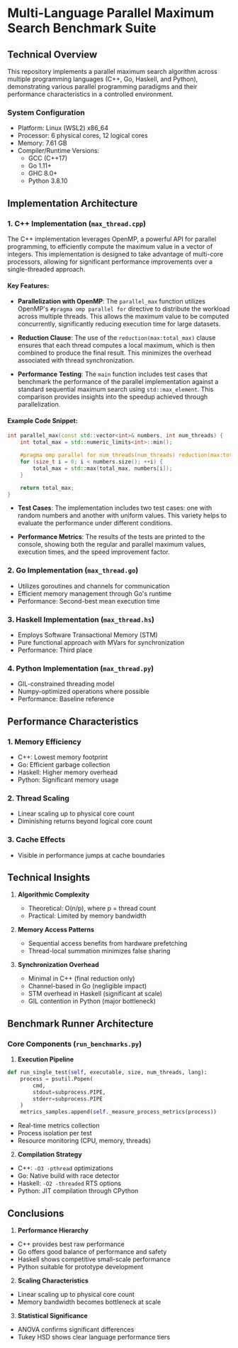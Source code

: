 # Multi-Language Parallel Maximum Search Benchmark Suite

## Technical Overview

This repository implements a parallel maximum search algorithm across multiple programming languages (C++, Go, Haskell, and Python), demonstrating various parallel programming paradigms and their performance characteristics in a controlled environment.

### System Configuration
- Platform: Linux (WSL2) x86_64
- Processor: 6 physical cores, 12 logical cores
- Memory: 7.61 GB
- Compiler/Runtime Versions:
  - GCC (C++17)
  - Go 1.11+
  - GHC 8.0+
  - Python 3.8.10

## Implementation Architecture

### 1. C++ Implementation (`max_thread.cpp`)
The C++ implementation leverages OpenMP, a powerful API for parallel programming, to efficiently compute the maximum value in a vector of integers. This implementation is designed to take advantage of multi-core processors, allowing for significant performance improvements over a single-threaded approach.

#### Key Features:
- **Parallelization with OpenMP**: The `parallel_max` function utilizes OpenMP's `#pragma omp parallel for` directive to distribute the workload across multiple threads. This allows the maximum value to be computed concurrently, significantly reducing execution time for large datasets.
  
- **Reduction Clause**: The use of the `reduction(max:total_max)` clause ensures that each thread computes a local maximum, which is then combined to produce the final result. This minimizes the overhead associated with thread synchronization.

- **Performance Testing**: The `main` function includes test cases that benchmark the performance of the parallel implementation against a standard sequential maximum search using `std::max_element`. This comparison provides insights into the speedup achieved through parallelization.

#### Example Code Snippet:
```cpp
int parallel_max(const std::vector<int>& numbers, int num_threads) {
    int total_max = std::numeric_limits<int>::min();

    #pragma omp parallel for num_threads(num_threads) reduction(max:total_max)
    for (size_t i = 0; i < numbers.size(); ++i) {
        total_max = std::max(total_max, numbers[i]);
    }

    return total_max;
}
```

- **Test Cases**: The implementation includes two test cases: one with random numbers and another with uniform values. This variety helps to evaluate the performance under different conditions.

- **Performance Metrics**: The results of the tests are printed to the console, showing both the regular and parallel maximum values, execution times, and the speed improvement factor.

### 2. Go Implementation (`max_thread.go`)
- Utilizes goroutines and channels for communication
- Efficient memory management through Go's runtime
- Performance: Second-best mean execution time

### 3. Haskell Implementation (`max_thread.hs`)
- Employs Software Transactional Memory (STM)
- Pure functional approach with MVars for synchronization
- Performance: Third place

### 4. Python Implementation (`max_thread.py`)
- GIL-constrained threading model
- Numpy-optimized operations where possible
- Performance: Baseline reference

## Performance Characteristics

### 1. Memory Efficiency
- C++: Lowest memory footprint
- Go: Efficient garbage collection
- Haskell: Higher memory overhead
- Python: Significant memory usage

### 2. Thread Scaling
- Linear scaling up to physical core count
- Diminishing returns beyond logical core count

### 3. Cache Effects
- Visible in performance jumps at cache boundaries

## Technical Insights

1. **Algorithmic Complexity**
   - Theoretical: O(n/p), where p = thread count
   - Practical: Limited by memory bandwidth

2. **Memory Access Patterns**
   - Sequential access benefits from hardware prefetching
   - Thread-local summation minimizes false sharing

3. **Synchronization Overhead**
   - Minimal in C++ (final reduction only)
   - Channel-based in Go (negligible impact)
   - STM overhead in Haskell (significant at scale)
   - GIL contention in Python (major bottleneck)

## Benchmark Runner Architecture

### Core Components (`run_benchmarks.py`)

1. **Execution Pipeline**
```python
def run_single_test(self, executable, size, num_threads, lang):
    process = psutil.Popen(
        cmd,
        stdout=subprocess.PIPE,
        stderr=subprocess.PIPE
    )
    metrics_samples.append(self._measure_process_metrics(process))
```
- Real-time metrics collection
- Process isolation per test
- Resource monitoring (CPU, memory, threads)

2. **Compilation Strategy**
- C++: `-O3 -pthread` optimizations
- Go: Native build with race detector
- Haskell: `-O2 -threaded` RTS options
- Python: JIT compilation through CPython

## Conclusions

1. **Performance Hierarchy**
- C++ provides best raw performance
- Go offers good balance of performance and safety
- Haskell shows competitive small-scale performance
- Python suitable for prototype development

2. **Scaling Characteristics**
- Linear scaling up to physical core count
- Memory bandwidth becomes bottleneck at scale

3. **Statistical Significance**
- ANOVA confirms significant differences
- Tukey HSD shows clear language performance tiers